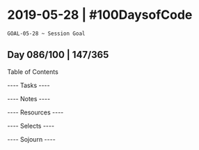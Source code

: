 # 2019-05-28 | #100DaysofCode

    GOAL-05-28 ~ Session Goal

## Day 086/100 | 147/365

Table of Contents

---- Tasks ----


---- Notes ----


---- Resources ----


---- Selects ----


---- Sojourn ----

